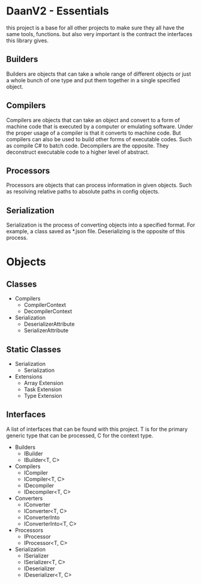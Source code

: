 ﻿# DaanV2 - Essentials
this project is a base for all other projects to make sure they all have the same tools, functions. but also very important is the contract the interfaces this library gives.

## Builders
Builders are objects that can take a whole range of different objects or just a whole bunch of one type and put them together in a single specified object.

## Compilers
Compilers are objects that can take an object and convert to a form of machine code that is executed by a computer or emulating software. 
Under the proper usage of a compiler is that it converts to machine code. But compilers can also be used to build other forms of executable codes.
Such as compile C# to batch code.
Decompilers are the opposite. They deconstruct executable code to a higher level of abstract.

## Processors
Processors are objects that can process information in given objects. Such as resolving relative paths to absolute paths in config objects.

## Serialization
Serialization is the process of converting objects into a specified format. For example, a class saved as *.json file.
Deserializing is the opposite of this process.

# Objects

## Classes
- Compilers
    - CompilerContext<T>
    - DecompilerContext
- Serialization
	- DeserializerAttribute
	- SerializerAttribute
	
## Static Classes
- Serialization
	- Serialization
- Extensions
	- Array Extension
	- Task Extension
	- Type Extension

## Interfaces
A list of interfaces that can be found with this project. T is for the primary generic type that can be processed, C for the context type.

- Builders
    - IBuilder<T>
    - IBuilder<T, C>
- Compilers
    - ICompiler<T>
    - ICompiler<T, C>
    - IDecompiler<T>
    - IDecompiler<T, C>
- Converters
    - IConverter<T>
    - IConverter<T, C>
    - IConverterInto<T>
    - IConverterInto<T, C>
- Processors
    - IProcessor<T>
    - IProcessor<T, C>
- Serialization
    - ISerializer<T>
    - ISerializer<T, C>
    - IDeserializer<T>
    - IDeserializer<T, C>
